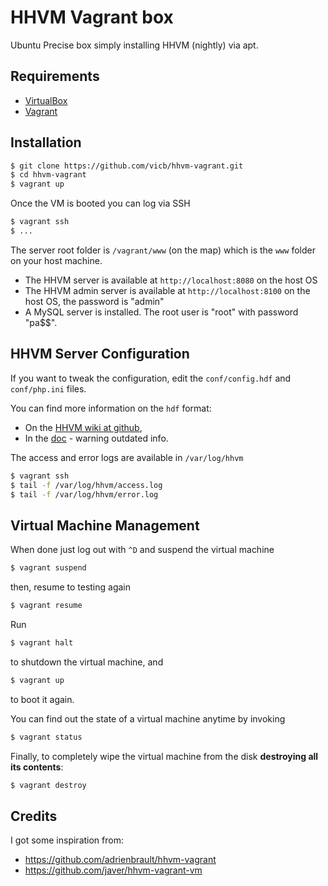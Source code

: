 HHVM Vagrant box
================

Ubuntu Precise box simply installing HHVM (nightly) via apt.

Requirements
------------

* [VirtualBox](https://www.virtualbox.org)
* [Vagrant](http://vagrantup.com)

Installation
------------

```bash
$ git clone https://github.com/vicb/hhvm-vagrant.git
$ cd hhvm-vagrant
$ vagrant up
```

Once the VM is booted you can log via SSH

```bash
$ vagrant ssh
$ ...
```

The server root folder is `/vagrant/www` (on the map) which is the `www` folder
on your host machine.

- The HHVM server is available at `http://localhost:8080` on the host OS
- The HHVM admin server is available at `http://localhost:8100` on the host OS,
  the password is "admin"
- A MySQL server is installed. The root user is "root" with password "pa$$".

HHVM Server Configuration
-------------------------

If you want to tweak the configuration, edit the `conf/config.hdf` and
`conf/php.ini` files.

You can find more information on the `hdf` format:
- On the [HHVM wiki at github](https://github.com/facebook/hhvm/wiki/Runtime-options),
- In the [doc](https://github.com/facebook/hhvm/blob/master/hphp/doc/options.compiled) - warning outdated info.

The access and error logs are available in `/var/log/hhvm`

```bash
$ vagrant ssh
$ tail -f /var/log/hhvm/access.log
$ tail -f /var/log/hhvm/error.log
```

Virtual Machine Management
--------------------------

When done just log out with `^D` and suspend the virtual machine

```bash
$ vagrant suspend
```

then, resume to testing again

```bash
$ vagrant resume
```

Run

```bash
$ vagrant halt
```

to shutdown the virtual machine, and

```bash
$ vagrant up
```

to boot it again.

You can find out the state of a virtual machine anytime by invoking

```bash
$ vagrant status
```

Finally, to completely wipe the virtual machine from the disk **destroying all
its contents**:

```bash
$ vagrant destroy
```

Credits
-------

I got some inspiration from:
- https://github.com/adrienbrault/hhvm-vagrant
- https://github.com/javer/hhvm-vagrant-vm
